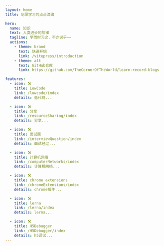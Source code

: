 ```yaml
---
layout: home
title: 记录学习的点点滴滴

hero:
  name: 知识
  text: 人类进步的阶梯
  tagline: 学而时习之，不亦说乎~~
  actions:
    - theme: brand
      text: 快速开始
      link: /vitepress/introduction
    - theme: alt
      text: GitHub仓库
      link: https://github.com/TheCornerOfTheWorld/learn-record-blogs

features:
  - icon: 🛠️
    title: LowCode
    link: /lowcode/index
    details: 低代码...

  - icon: 🛠️
    title: 分享
    link: /resourceSharing/index
    details: 分享...

  - icon: 🛠️
    title: 面试题
    link: /interviewQuestion/index
    details: 面试经过...

  - icon: 🛠️
    title: 计算机网络
    link: /computerNetworks/index
    details: 计算机网络...

  - icon: 🛠️
    title: chrome extensions
    link: /chromeExtensions/index
    details: chrome插件...

  - icon: 🛠️
    title: lerna
    link: /lerna/index
    details: lerna...

  - icon: 🛠️
    title: H5Debugger
    link: /H5Debugger/index
    details: h5调试...
---
```

